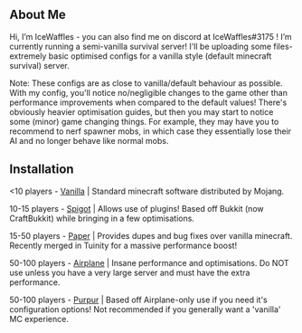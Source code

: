 ## About Me

Hi, I’m IceWaffles - you can also find me on discord at IceWaffles#3175 !
I’m currently running a semi-vanilla survival server!
I'll be uploading some files-extremely basic optimised configs for a vanilla style (default minecraft survival) server.

Note: These configs are as close to vanilla/default behaviour as possible. With my config, you'll notice no/negligible changes to the game other than performance improvements when compared to the default values! There's obviously heavier optimisation guides, but then you may start to notice some (minor) game changing things. For example, they may have you to recommend to nerf spawner mobs, in which case they essentially lose their AI and no longer behave like normal mobs.



## Installation

<10 players - [Vanilla](https://www.minecraft.net/en-us/download/server/) | Standard minecraft software distributed by Mojang.

10-15 players - [Spigot](https://www.spigotmc.org/) | Allows use of plugins! Based off Bukkit (now CraftBukkit) while bringing in a few optimisations.

15-50 players - [Paper](https://papermc.io/) | Provides dupes and bug fixes over vanilla minecraft. Recently merged in Tuinity for a massive performance boost! <br />

50-100 players - [Airplane](https://airplane.gg/) | Insane performance and optimisations. Do NOT use unless you have a very large server and must have the extra performance.

50-100 players - [Purpur](https://purpur.pl3x.net/downloads/) | Based off Airplane-only use if you need it's configuration options! Not recommended if you generally want a 'vanilla' MC experience. <br />

